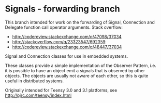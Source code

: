 Signals - forwarding branch
===========================

This branch intended for work on the forwarding of Signal, Connection and Delegate function call operator arguments.
Stack overflow:

- http://codereview.stackexchange.com/q/47098/37034
- http://stackoverflow.com/q/23323547/692359
- http://codereview.stackexchange.com/q/48447/37034

Signal and Connection classes for use in embedded systems.

These classes provide a simple implementation of the Observer Pattern, i.e. it is possible to have an object emit a signals that is observed by other objects. The objects are usually not aware of each other, so this is quite useful in distributed systems.

Originally intended for Teensy 3.0 and 3.1 platforms, see http://pjrc.com/teensy/index.html